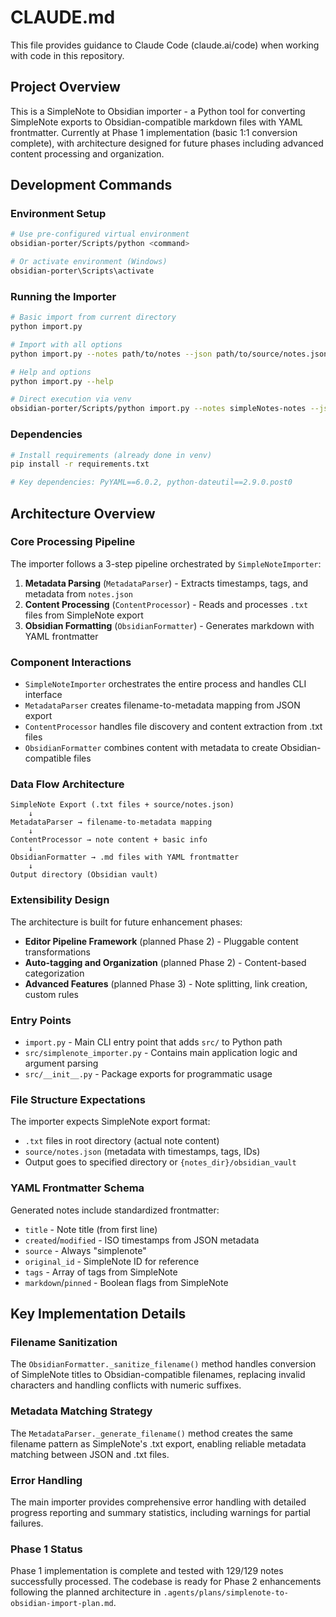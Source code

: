 # CLAUDE.md

This file provides guidance to Claude Code (claude.ai/code) when working with code in this repository.

## Project Overview

This is a SimpleNote to Obsidian importer - a Python tool for converting SimpleNote exports to Obsidian-compatible markdown files with YAML frontmatter. Currently at Phase 1 implementation (basic 1:1 conversion complete), with architecture designed for future phases including advanced content processing and organization.

## Development Commands

### Environment Setup
```bash
# Use pre-configured virtual environment
obsidian-porter/Scripts/python <command>

# Or activate environment (Windows)
obsidian-porter\Scripts\activate
```

### Running the Importer
```bash
# Basic import from current directory
python import.py

# Import with all options
python import.py --notes path/to/notes --json path/to/source/notes.json --output output/vault

# Help and options
python import.py --help

# Direct execution via venv
obsidian-porter/Scripts/python import.py --notes simpleNotes-notes --json simpleNotes-notes/source/notes.json --output output/test
```

### Dependencies
```bash
# Install requirements (already done in venv)
pip install -r requirements.txt

# Key dependencies: PyYAML==6.0.2, python-dateutil==2.9.0.post0
```

## Architecture Overview

### Core Processing Pipeline
The importer follows a 3-step pipeline orchestrated by `SimpleNoteImporter`:

1. **Metadata Parsing** (`MetadataParser`) - Extracts timestamps, tags, and metadata from `notes.json`
2. **Content Processing** (`ContentProcessor`) - Reads and processes `.txt` files from SimpleNote export  
3. **Obsidian Formatting** (`ObsidianFormatter`) - Generates markdown with YAML frontmatter

### Component Interactions
- `SimpleNoteImporter` orchestrates the entire process and handles CLI interface
- `MetadataParser` creates filename-to-metadata mapping from JSON export
- `ContentProcessor` handles file discovery and content extraction from .txt files
- `ObsidianFormatter` combines content with metadata to create Obsidian-compatible files

### Data Flow Architecture
```
SimpleNote Export (.txt files + source/notes.json)
    ↓
MetadataParser → filename-to-metadata mapping
    ↓
ContentProcessor → note content + basic info
    ↓  
ObsidianFormatter → .md files with YAML frontmatter
    ↓
Output directory (Obsidian vault)
```

### Extensibility Design
The architecture is built for future enhancement phases:
- **Editor Pipeline Framework** (planned Phase 2) - Pluggable content transformations
- **Auto-tagging and Organization** (planned Phase 2) - Content-based categorization
- **Advanced Features** (planned Phase 3) - Note splitting, link creation, custom rules

### Entry Points
- `import.py` - Main CLI entry point that adds `src/` to Python path
- `src/simplenote_importer.py` - Contains main application logic and argument parsing
- `src/__init__.py` - Package exports for programmatic usage

### File Structure Expectations
The importer expects SimpleNote export format:
- `.txt` files in root directory (actual note content)
- `source/notes.json` (metadata with timestamps, tags, IDs)
- Output goes to specified directory or `{notes_dir}/obsidian_vault`

### YAML Frontmatter Schema
Generated notes include standardized frontmatter:
- `title` - Note title (from first line)
- `created`/`modified` - ISO timestamps from JSON metadata  
- `source` - Always "simplenote"
- `original_id` - SimpleNote ID for reference
- `tags` - Array of tags from SimpleNote
- `markdown`/`pinned` - Boolean flags from SimpleNote

## Key Implementation Details

### Filename Sanitization
The `ObsidianFormatter._sanitize_filename()` method handles conversion of SimpleNote titles to Obsidian-compatible filenames, replacing invalid characters and handling conflicts with numeric suffixes.

### Metadata Matching Strategy  
The `MetadataParser._generate_filename()` method creates the same filename pattern as SimpleNote's .txt export, enabling reliable metadata matching between JSON and .txt files.

### Error Handling
The main importer provides comprehensive error handling with detailed progress reporting and summary statistics, including warnings for partial failures.

### Phase 1 Status
Phase 1 implementation is complete and tested with 129/129 notes successfully processed. The codebase is ready for Phase 2 enhancements following the planned architecture in `.agents/plans/simplenote-to-obsidian-import-plan.md`.